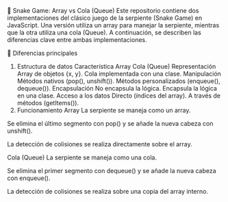 🐍 Snake Game: Array vs Cola (Queue)
Este repositorio contiene dos implementaciones del clásico juego de la serpiente (Snake Game) en JavaScript. Una versión utiliza un array para manejar la serpiente, mientras que la otra utiliza una cola (Queue). A continuación, se describen las diferencias clave entre ambas implementaciones.

🎯 Diferencias principales
1. Estructura de datos
Característica	Array	Cola (Queue)
Representación	Array de objetos {x, y}.	Cola implementada con una clase.
Manipulación	Métodos nativos (pop(), unshift()).	Métodos personalizados (enqueue(), dequeue()).
Encapsulación	No encapsula la lógica.	Encapsula la lógica en una clase.
Acceso a los datos	Directo (índices del array).	A través de métodos (getItems()).
2. Funcionamiento
Array
La serpiente se maneja como un array.

Se elimina el último segmento con pop() y se añade la nueva cabeza con unshift().

La detección de colisiones se realiza directamente sobre el array.

Cola (Queue)
La serpiente se maneja como una cola.

Se elimina el primer segmento con dequeue() y se añade la nueva cabeza con enqueue().

La detección de colisiones se realiza sobre una copia del array interno.
